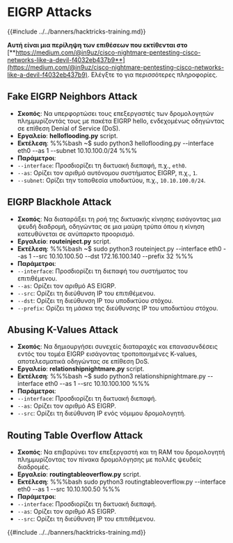 # EIGRP Attacks

{{#include ../../banners/hacktricks-training.md}}

**Αυτή είναι μια περίληψη των επιθέσεων που εκτίθενται στο** [**https://medium.com/@in9uz/cisco-nightmare-pentesting-cisco-networks-like-a-devil-f4032eb437b9**](https://medium.com/@in9uz/cisco-nightmare-pentesting-cisco-networks-like-a-devil-f4032eb437b9). Ελέγξτε το για περισσότερες πληροφορίες.

## **Fake EIGRP Neighbors Attack**

- **Σκοπός**: Να υπερφορτώσει τους επεξεργαστές των δρομολογητών πλημμυρίζοντάς τους με πακέτα EIGRP hello, ενδεχομένως οδηγώντας σε επίθεση Denial of Service (DoS).
- **Εργαλείο**: **helloflooding.py** script.
- **Εκτέλεση**:
%%%bash
~$ sudo python3 helloflooding.py --interface eth0 --as 1 --subnet 10.10.100.0/24
%%%
- **Παράμετροι**:
- `--interface`: Προσδιορίζει τη δικτυακή διεπαφή, π.χ., `eth0`.
- `--as`: Ορίζει τον αριθμό αυτόνομου συστήματος EIGRP, π.χ., `1`.
- `--subnet`: Ορίζει την τοποθεσία υποδικτύου, π.χ., `10.10.100.0/24`.

## **EIGRP Blackhole Attack**

- **Σκοπός**: Να διαταράξει τη ροή της δικτυακής κίνησης εισάγοντας μια ψευδή διαδρομή, οδηγώντας σε μια μαύρη τρύπα όπου η κίνηση κατευθύνεται σε ανύπαρκτο προορισμό.
- **Εργαλείο**: **routeinject.py** script.
- **Εκτέλεση**:
%%%bash
~$ sudo python3 routeinject.py --interface eth0 --as 1 --src 10.10.100.50 --dst 172.16.100.140 --prefix 32
%%%
- **Παράμετροι**:
- `--interface`: Προσδιορίζει τη διεπαφή του συστήματος του επιτιθέμενου.
- `--as`: Ορίζει τον αριθμό AS EIGRP.
- `--src`: Ορίζει τη διεύθυνση IP του επιτιθέμενου.
- `--dst`: Ορίζει τη διεύθυνση IP του υποδικτύου στόχου.
- `--prefix`: Ορίζει τη μάσκα της διεύθυνσης IP του υποδικτύου στόχου.

## **Abusing K-Values Attack**

- **Σκοπός**: Να δημιουργήσει συνεχείς διαταραχές και επανασυνδέσεις εντός του τομέα EIGRP εισάγοντας τροποποιημένες K-values, αποτελεσματικά οδηγώντας σε επίθεση DoS.
- **Εργαλείο**: **relationshipnightmare.py** script.
- **Εκτέλεση**:
%%%bash
~$ sudo python3 relationshipnightmare.py --interface eth0 --as 1 --src 10.10.100.100
%%%
- **Παράμετροι**:
- `--interface`: Προσδιορίζει τη δικτυακή διεπαφή.
- `--as`: Ορίζει τον αριθμό AS EIGRP.
- `--src`: Ορίζει τη διεύθυνση IP ενός νόμιμου δρομολογητή.

## **Routing Table Overflow Attack**

- **Σκοπός**: Να επιβαρύνει τον επεξεργαστή και τη RAM του δρομολογητή πλημμυρίζοντας τον πίνακα δρομολόγησης με πολλές ψευδείς διαδρομές.
- **Εργαλείο**: **routingtableoverflow.py** script.
- **Εκτέλεση**:
%%%bash
sudo python3 routingtableoverflow.py --interface eth0 --as 1 --src 10.10.100.50
%%%
- **Παράμετροι**:
- `--interface`: Προσδιορίζει τη δικτυακή διεπαφή.
- `--as`: Ορίζει τον αριθμό AS EIGRP.
- `--src`: Ορίζει τη διεύθυνση IP του επιτιθέμενου.

{{#include ../../banners/hacktricks-training.md}}
